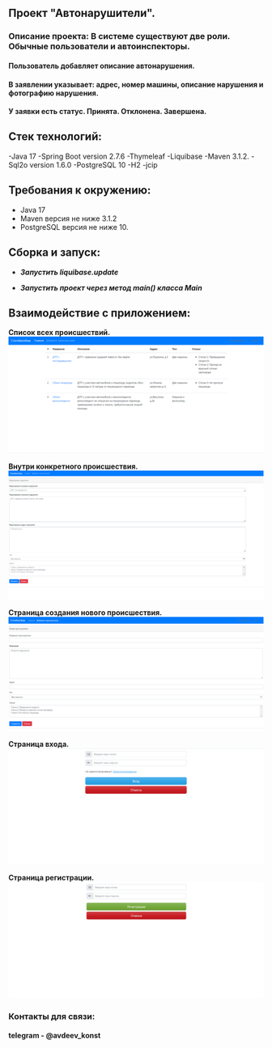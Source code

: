 ## Проект "Автонарушители".

### Описание проекта: В системе существуют две роли. Обычные пользователи и автоинспекторы.

#### Пользователь добавляет описание автонарушения.

#### В заявлении указывает: адрес, номер машины, описание нарушения и фотографию нарушения.

#### У заявки есть статус. Принята. Отклонена. Завершена.


## Стек технологий:
-Java 17
-Spring Boot version 2.7.6
-Thymeleaf
-Liquibase
-Maven 3.1.2.
-Sql2o version 1.6.0
-PostgreSQL 10
-H2
-jcip

## Требования к окружению:
- Java 17
- Maven версия не ниже 3.1.2
- PostgreSQL версия не ниже 10.


## Сборка и запуск:
- ___Запустить liquibase.update___


- ___Запустить проект через метод main() класса Main___

## Взаимодействие с приложением:

**Список всех происшествий.**
![](files/mainpage.png)

**Внутри конкретного происшествия.**
![](files/update.png)

**Страница создания нового происшествия.**
![](files/newaccident.png)

**Страница входа.**
![](files/login.png)

**Страница регистрации.**
![](files/registration.png)

### Контакты для связи:
#### telegram - @avdeev_konst